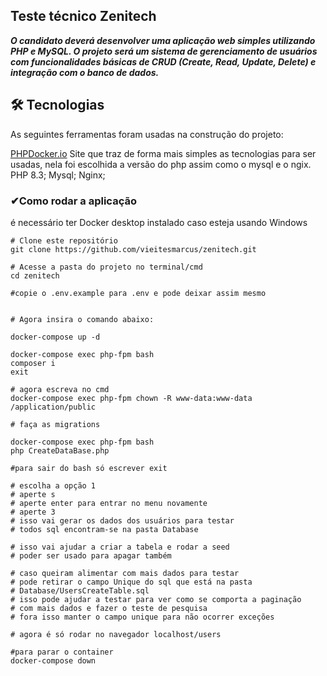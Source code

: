 ## Teste técnico Zenitech

***O candidato deverá desenvolver uma aplicação web simples utilizando PHP e MySQL. O projeto será um sistema de gerenciamento de usuários com funcionalidades básicas de CRUD (Create, Read, Update, Delete) e integração com o banco de dados.***

## 🛠 Tecnologias

As seguintes ferramentas foram usadas na construção do projeto:

[PHPDocker.io](https://phpdocker.io/) 
Site que traz de forma mais simples as tecnologias para ser usadas, nela foi escolhida a versão do php assim como o mysql e o ngix.
PHP 8.3;
Mysql;
Nginx;


###  ✔Como rodar a aplicação

é necessário ter Docker desktop instalado caso esteja usando Windows

```
# Clone este repositório
git clone https://github.com/vieitesmarcus/zenitech.git

# Acesse a pasta do projeto no terminal/cmd
cd zenitech

#copie o .env.example para .env e pode deixar assim mesmo
```

```

# Agora insira o comando abaixo:

docker-compose up -d

docker-compose exec php-fpm bash 
composer i
exit
```

```
# agora escreva no cmd 
docker-compose exec php-fpm chown -R www-data:www-data /application/public

```


```
# faça as migrations

docker-compose exec php-fpm bash
php CreateDataBase.php

#para sair do bash só escrever exit

# escolha a opção 1
# aperte s
# aperte enter para entrar no menu novamente
# aperte 3
# isso vai gerar os dados dos usuários para testar
# todos sql encontram-se na pasta Database

# isso vai ajudar a criar a tabela e rodar a seed
# poder ser usado para apagar também

# caso queiram alimentar com mais dados para testar
# pode retirar o campo Unique do sql que está na pasta 
# Database/UsersCreateTable.sql
# isso pode ajudar a testar para ver como se comporta a paginação 
# com mais dados e fazer o teste de pesquisa
# fora isso manter o campo unique para não ocorrer exceções
```


```
# agora é só rodar no navegador localhost/users

#para parar o container 
docker-compose down
```

